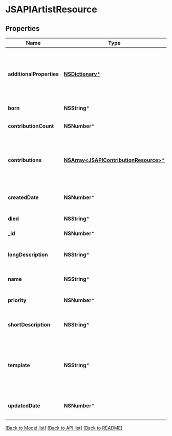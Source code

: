 # JSAPIArtistResource

## Properties
Name | Type | Description | Notes
------------ | ------------- | ------------- | -------------
**additionalProperties** | [**NSDictionary***](JSAPIProperty.md) | A map of additional properties, keyed on the property name.  Must match the names and types defined in the template for this item type | [optional] 
**born** | **NSString*** | YYYY/MM/DD when this artist was born | [optional] 
**contributionCount** | **NSNumber*** | The current number of contributions the artist has made | [optional] 
**contributions** | [**NSArray&lt;JSAPIContributionResource&gt;***](JSAPIContributionResource.md) | The list of media this artist has contributed to as well as role(s) during contribution.  Use media endpoint to add contributions | [optional] 
**createdDate** | **NSNumber*** | The date/time this resource was created in seconds since unix epoch | [optional] 
**died** | **NSString*** | YYYY/MM/DD when this artist died | [optional] 
**_id** | **NSNumber*** | The unique ID for that resource | [optional] 
**longDescription** | **NSString*** | The user friendly name of that resource. Defaults to blank string | [optional] 
**name** | **NSString*** | The user friendly name of that resource | 
**priority** | **NSNumber*** | The sort order priority ofr the artist.  Default 100 | [optional] 
**shortDescription** | **NSString*** | The user friendly name of that resource. Defaults to blank string | [optional] 
**template** | **NSString*** | An artist template this artist is validated against (private). May be null and no validation of additional_properties will be done | [optional] 
**updatedDate** | **NSNumber*** | The date/time this resource was last updated in seconds since unix epoch | [optional] 

[[Back to Model list]](../README.md#documentation-for-models) [[Back to API list]](../README.md#documentation-for-api-endpoints) [[Back to README]](../README.md)


